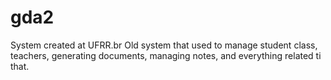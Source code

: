 # gda2

System created at UFRR.br
Old system that used to manage student class, teachers, generating documents, managing notes, and everything related ti that.
